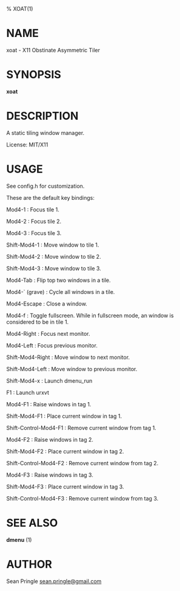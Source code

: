 % XOAT(1)

# NAME

xoat \- X11 Obstinate Asymmetric Tiler

# SYNOPSIS

**xoat**

# DESCRIPTION

A static tiling window manager.

License: MIT/X11

# USAGE

See config.h for customization.

These are the default key bindings:

Mod4-1
:	Focus tile 1.

Mod4-2
:	Focus tile 2.

Mod4-3
:	Focus tile 3.

Shift-Mod4-1
:	Move window to tile 1.

Shift-Mod4-2
:	Move window to tile 2.

Shift-Mod4-3
:	Move window to tile 3.

Mod4-Tab
:	Flip top two windows in a tile.

Mod4-` (grave)
:	Cycle all windows in a tile.

Mod4-Escape
:	Close a window.

Mod4-f
:	Toggle fullscreen. While in fullscreen mode, an window is considered to be in tile 1.

Mod4-Right
:	Focus next monitor.

Mod4-Left
:	Focus previous monitor.

Shift-Mod4-Right
:	Move window to next monitor.

Shift-Mod4-Left
:	Move window to previous monitor.

Shift-Mod4-x
:	Launch dmenu_run

F1
:	Launch urxvt

Mod4-F1
:	Raise windows in tag 1.

Shift-Mod4-F1
:	Place current window in tag 1.

Shift-Control-Mod4-F1
:	Remove current window from tag 1.

Mod4-F2
:	Raise windows in tag 2.

Shift-Mod4-F2
:	Place current window in tag 2.

Shift-Control-Mod4-F2
:	Remove current window from tag 2.

Mod4-F3
:	Raise windows in tag 3.

Shift-Mod4-F3
:	Place current window in tag 3.

Shift-Control-Mod4-F3
:	Remove current window from tag 3.

# SEE ALSO

**dmenu** (1)

# AUTHOR

Sean Pringle <sean.pringle@gmail.com>